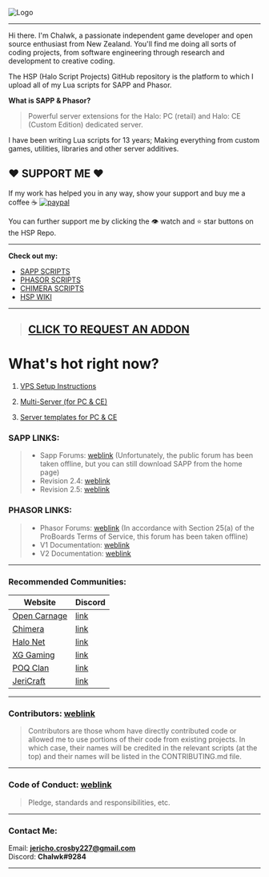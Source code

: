 ![Logo](https://i.imgur.com/t0W5aJe.png)

- - - - 

Hi there. I'm Chalwk, a passionate independent game developer and open source enthusiast from New Zealand. You'll find
me doing all sorts of coding projects, from software engineering through research and development to creative coding.

The HSP (Halo Script Projects) GitHub repository is the platform to which I upload all of my Lua scripts for SAPP and
Phasor.

**What is SAPP & Phasor?**
> Powerful server extensions for the Halo: PC (retail) and Halo: CE (Custom Edition) dedicated server.

I have been writing Lua scripts for 13 years; Making everything from custom games, utilities, libraries and other server
additives.

## ❤️ SUPPORT ME️ ❤️

If my work has helped you in any way, show your support and buy me a coffee :coffee:
[![paypal](https://www.paypalobjects.com/en_US/i/btn/btn_donateCC_LG.gif)](https://www.paypal.com/cgi-bin/webscr?cmd=_s-xclick&hosted_button_id=X6VNRT8N4JEPS&source=url)

You can further support me by clicking the 👁️ watch and ⭐ star buttons on the HSP Repo.

----

**Check out my:**

* [SAPP SCRIPTS](https://github.com/Chalwk77/HALO-SCRIPT-PROJECTS/tree/master/SAPP%20SCRIPTS)
* [PHASOR SCRIPTS](https://github.com/Chalwk77/HALO-SCRIPT-PROJECTS/tree/master/PHASOR%20SCRIPTS)
* [CHIMERA SCRIPTS](https://github.com/Chalwk77/HALO-SCRIPT-PROJECTS/tree/master/CHIMERA/GLOBAL)
* [HSP WIKI](https://github.com/Chalwk77/HALO-SCRIPT-PROJECTS/wiki)

----

> ## [CLICK TO REQUEST AN ADDON](https://github.com/Chalwk77/HALO-SCRIPT-PROJECTS/issues/new?template=feature_request.md)

# What's hot right now?

1. [VPS Setup Instructions](https://github.com/Chalwk77/HALO-SCRIPT-PROJECTS/blob/master/Miscellaneous/VPS%20Setup%20Instructions.md)

2. [Multi-Server (for PC & CE)](https://github.com/Chalwk77/HALO-SCRIPT-PROJECTS/releases/tag/multi-server)

3. [Server templates for PC & CE](https://github.com/Chalwk77/HALO-SCRIPT-PROJECTS/releases/tag/ReadyToGo)

### SAPP LINKS:

> * Sapp Forums: [weblink](http://halo.isimaginary.com/) (Unfortunately, the public forum has been taken offline, but you can still download SAPP from the home page)
> * Revision 2.4: [weblink](https://drive.google.com/open?id=1nHoonWOxoAe8W58HR5XOResE1vd28Mxl)
> * Revision 2.5: [weblink](https://drive.google.com/open?id=1W3VTUF76wW-L0AP-4UdO-OG_LiAeT63j)

### PHASOR LINKS:

> * Phasor Forums: [weblink](http://phasor.proboards.com/) (In accordance with Section 25(a) of the ProBoards Terms of Service, this forum has been taken offline)
> * V1 Documentation: [weblink](http://phasor.halonet.net/archive/docs/05x.html)
> * V2 Documentation: [weblink](http://phasor.halonet.net/archive/docs/200.html)

----

### Recommended Communities:

| Website                                                                                            | Discord                                    |
|----------------------------------------------------------------------------------------------------|--------------------------------------------|
| [Open Carnage](https://opencarnage.net)                                                            | [link](https://discord.gg/9HMDFa)          |
| [Chimera](https://opencarnage.net/index.php?/topic/6916-chimera-download-source-code-and-discord/) | [link](https://discord.gg/ZwQeBE2)         |
| [Halo Net](https://opencarnage.net)                                                                | [link](https://discord.gg/9HMDFa)          |
| [XG Gaming](https://www.xgclan.com)                                                                | [link](https://discord.gg/djqM24x8)        |
| [POQ Clan](http://poqclan.com/)                                                                    | [link](https://discord.com/invite/pTsKsEm) |
| [JeriCraft](https://discord.gg/vcyM6epaqg)                                                         | [link](https://discord.gg/vcyM6epaqg)      |

----

### Contributors: [weblink](https://github.com/Chalwk77/HALO-SCRIPT-PROJECTS/blob/master/CONTRIBUTING.md)

> Contributors are those whom have directly contributed code or allowed me to use portions of their code from existing projects.
> In which case, their names will be credited in the relevant scripts (at the top) and their names will be listed in the CONTRIBUTING.md file.
----

### Code of Conduct: [weblink](https://github.com/Chalwk77/HALO-SCRIPT-PROJECTS/blob/master/CODE_OF_CONDUCT.md)

> Pledge, standards and responsibilities, etc.
----

### Contact Me:

Email: **jericho.crosby227@gmail.com**<br/>
Discord: **Chalwk#9284**

----

